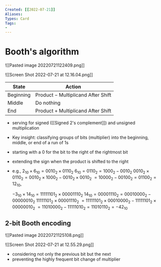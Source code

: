 ```yaml
---
Created: [[2022-07-21]]
Aliases: 
Types: Card
Tags: 
- 
---
```

# Booth's algorithm
![[Pasted image 20220721122409.png]]

![[Screen Shot 2022-07-21 at 12.16.04.png]]

| State     | Action                                           |
| --------- | ------------------------------------------------ |
| Beginning | $\text{Product}-\text{Multiplicand After Shift}$ |
| Middle    | Do nothing                                       |
| End       | $\text{Product}+\text{Multiplicand After Shift}$ |

- serving for signed ([[Signed 2's complement]]) and unsigned multiplication
- Key insight: classifying groups of bits (multiplier) into the beginning, middle, or end of a run of 1s
- starting with a 0 for the bit to the right of the rightmost bit
- extending the sign when the product is shifted to the right
  
- e.g., 
  $2_{10} \times 6_{10} = 0010_2\times0110_2$
  $6_{10} =0110_2=1000_2-0010_2$
  $0010_2\times0110_2=0010_2\times1000_2-0010_2\times 0010_2$
  $=10000_2-00100_2=01100_2=12_{10}$, 
  
  $-3_{10}\times14_{10}=11111101_2\times00001110_2$
  $14_{10} =00001110_2=00010000_2-00000010_2$
  $11111101_2\times00001110_2$
  $=11111101_2\times00010000_2-11111101_2\times00000010_2$
  $=11010000_2-11111010_2=11010110_2=-42_{10}$
  
## 2-bit Booth encoding
![[Pasted image 20220721125108.png]]

![[Screen Shot 2022-07-21 at 12.55.29.png]]
- considering not only the previous bit but the next
- preventing the highly frequent bit change of multiplier